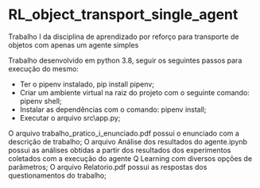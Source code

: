 # RL_object_transport_single_agent
Trabalho I da disciplina de aprendizado por reforço para transporte de objetos com apenas um agente simples

Trabalho desenvolvido em python 3.8, seguir os seguintes passos para execução do mesmo:
- Ter o pipenv instalado, pip install pipenv;
- Criar um ambiente virtual na raiz do projeto com o seguinte comando: pipenv shell;
- Instalar as dependências com o comando: pipenv install;
- Executar o arquivo src\app.py;

O arquivo trabalho_pratico_i_enunciado.pdf possui o enunciado com a descrição de trabalho;
O arquivo Análise dos resultados do agente.ipynb possui as análises obtidas a partir dos resultados dos experimentos coletados com a execução do agente Q Learning com diversos opções de parâmetros;
O arquivo Relatorio.pdf possui as respostas dos questionamentos do trabalho;